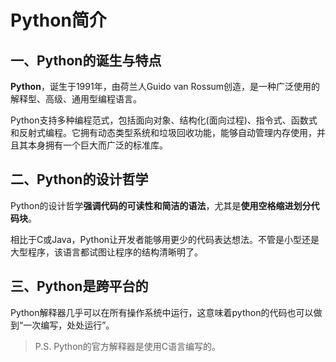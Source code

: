 # Python简介

## 一、Python的诞生与特点

**Python**，诞生于1991年，由荷兰人Guido van Rossum创造，是一种广泛使用的解释型、高级、通用型编程语言。

Python支持多种编程范式，包括面向对象、结构化(面向过程)、指令式、函数式和反射式编程。它拥有动态类型系统和垃圾回收功能，能够自动管理内存使用，并且其本身拥有一个巨大而广泛的标准库。



## 二、Python的设计哲学

Python的设计哲学**强调代码的可读性和简洁的语法**，尤其是**使用空格缩进划分代码块**。

相比于C或Java，Python让开发者能够用更少的代码表达想法。不管是小型还是大型程序，该语言都试图让程序的结构清晰明了。



## 三、Python是跨平台的

Python解释器几乎可以在所有操作系统中运行，这意味着python的代码也可以做到“一次编写，处处运行”。

>  P.S.   Python的官方解释器是使用C语言编写的。